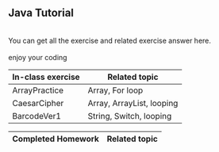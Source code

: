 ## Java Tutorial ##
<br>You can get all the exercise and related exercise answer here.</br>
<br>enjoy your coding</br>

|In-class exercise|Related topic            |
|-----------------|-------------------------|
|ArrayPractice    |Array, For loop          |
|CaesarCipher     |Array, ArrayList, looping|
|BarcodeVer1| String, Switch, looping|

|Completed Homework| Related topic |
|------------|---------------------|